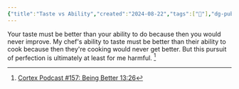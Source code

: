 ```yaml
---
{"title":"Taste vs Ability","created":"2024-08-22","tags":["🌱"],"dg-publish":true,"modified":"2024-09-13","permalink":"/10-fleeting-notes/taste-vs-ability/","dgPassFrontmatter":true,"updated":"2024-09-13"}
---
```



Your taste must be better than your ability to do because then you would never improve. My chef's ability to taste must be better than their ability to cook because then they're cooking would never get better. But this pursuit of perfection is ultimately at least for me harmful. [^1]

[^1]: [Cortex Podcast #157: Being Better 13:26](https://www.relay.fm/cortex/157)

